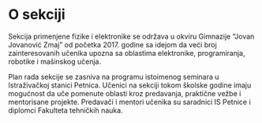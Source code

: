 # O sekciji

Sekcija primenjene fizike i elektronike se održava u okviru Gimnazije “Jovan Jovanović Zmaj” od početka 2017. godine sa idejom da veći broj zainteresovanih učenika upozna sa oblastima elektronike, programiranja, robotike i mašinskog učenja.

Plan rada sekcije se zasniva na programu istoimenog seminara u Istraživačkoj stanici Petnica. Učenici na sekciji tokom školske godine imaju mogućnost da uče pomenute oblasti kroz predavanja, praktične vežbe i mentorisane projekte. Predavači i mentori učenika su saradnici IS Petnice i diplomci Fakulteta tehničkih nauka.